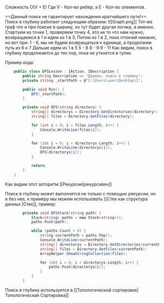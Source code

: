 Сложность O(V + E) Где V - Кол-во ребер, а E - Кол-во элементов.

==Данный поиск не гарантирует нахождения кратчайшего пути!==
Поиск в глубину работает следующим образом:
![[Graph.png]]
Тот-же граф что и при поиске в ширину, но тут будет другая логика, а именно.
Стартуем из точки 1, проверяем точку 4, это не то что нам нужно, возвращаемся в 1 и идем из 1 в 3, 
Потом из 1 в 2, пока отличий никаких, но вот при:
1 - 6, мы не будем возвращаться к единице, а продолжим путь из 6 к 7
Дальше идем из 1 в 5
5 - 8
8 - 9
9 - 11
Как видим, поиск в глубину продолжается до тех пор, пока не уткнется в тупик

Пример кода:
```csharp
    public class DFSLesson : IAction, IDescription {
        public string Description => "Дерево, поиск в глубину";
        private string _startPath = @"C:\Users\user\Desktop\1";

        public void Run() {
            DFS(_startPath);
        }

        private void DFS(string directory) {
            string[] directorys = Directory.GetDirectories(directory);
            string[] files = Directory.GetFiles(directory);

            for (int i = 0; i < files.Length; i++) {
                Console.WriteLine(files[i]);
            }

            for (int i = 0; i < directorys.Length; i++) {
                Console.WriteLine(directorys[i]);
                DFS(directorys[i]);
            }

            return;
        }
    }
```
Как видим этот алгоритм [[Рекурсия|рекурсивен]]

Поиск в глубину может выполнятся не только с помощью рекурсии, но и без нее, к примеру мы можем использовать [[Стек как структура данных |Стек]], пример:
```csharp
        private void DFSStack(string path) {
            Stack<string> paths = new Stack<string>();
            paths.Push(path);

            while (paths.Count > 0) {
                string currentPath = paths.Pop();
                Console.WriteLine(currentPath);
                string[] directorys = Directory.GetDirectories(currentPath);
                string[] files = Directory.GetFiles(currentPath);
                ArrayHelper.ShowStringCollection(files);

                for (int i = 0; i < directorys.Length; i++) {
                    paths.Push(directorys[i]);
                }
            }
        }
```

Поиск в глубину используется в [[Топологической сортировке|Топологическая Сортировка]]

